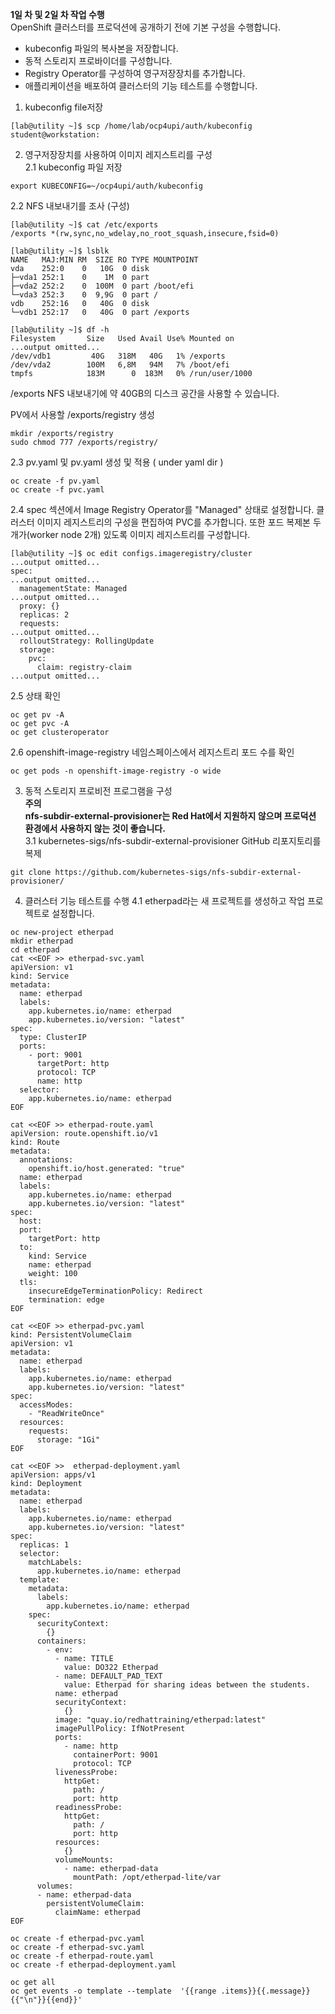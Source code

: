 **1일 차 및 2일 차 작업 수행**  
OpenShift 클러스터를 프로덕션에 공개하기 전에 기본 구성을 수행합니다.  
- kubeconfig 파일의 복사본을 저장합니다.  
- 동적 스토리지 프로바이더를 구성합니다.  
- Registry Operator를 구성하여 영구저장장치를 추가합니다.  
- 애플리케이션을 배포하여 클러스터의 기능 테스트를 수행합니다.  

1. kubeconfig file저장  
```  
[lab@utility ~]$ scp /home/lab/ocp4upi/auth/kubeconfig student@workstation:  
```  
2. 영구저장장치를 사용하여  이미지 레지스트리를 구성  
2.1 kubeconfig 파일 저장  
```  
export KUBECONFIG=~/ocp4upi/auth/kubeconfig  
```  
2.2  NFS 내보내기를 조사 (구성)  
```  
[lab@utility ~]$ cat /etc/exports
/exports *(rw,sync,no_wdelay,no_root_squash,insecure,fsid=0)

[lab@utility ~]$ lsblk
NAME   MAJ:MIN RM  SIZE RO TYPE MOUNTPOINT
vda    252:0    0   10G  0 disk
├─vda1 252:1    0    1M  0 part
├─vda2 252:2    0  100M  0 part /boot/efi
└─vda3 252:3    0  9,9G  0 part /
vdb    252:16   0   40G  0 disk
└─vdb1 252:17   0   40G  0 part /exports

[lab@utility ~]$ df -h
Filesystem       Size   Used Avail Use% Mounted on
...output omitted...
/dev/vdb1         40G   318M   40G   1% /exports
/dev/vda2        100M   6,8M   94M   7% /boot/efi
tmpfs            183M      0  183M   0% /run/user/1000
```  
/exports NFS 내보내기에 약 40GB의 디스크 공간을 사용할 수 있습니다.  

PV에서 사용할  /exports/registry 생성  
```  
mkdir /exports/registry
sudo chmod 777 /exports/registry/
```  

2.3 pv.yaml 및 pv.yaml 생성 및 적용 ( under yaml dir )  
```  
oc create -f pv.yaml
oc create -f pvc.yaml
```  
2.4 spec 섹션에서 Image Registry Operator를 "Managed" 상태로 설정합니다. 클러스터 이미지 레지스트리의 구성을 편집하여 PVC를 추가합니다. 또한 포드 복제본 두 개가(worker node 2개) 있도록 이미지 레지스트리를 구성합니다.  
```  
[lab@utility ~]$ oc edit configs.imageregistry/cluster
...output omitted...
spec:
...output omitted...
  managementState: Managed
...output omitted...
  proxy: {}
  replicas: 2
  requests:
...output omitted...
  rolloutStrategy: RollingUpdate
  storage:
    pvc:
      claim: registry-claim
...output omitted...
```  

2.5 상태 확인
```  
oc get pv -A  
oc get pvc -A
oc get clusteroperator
```  
2.6 openshift-image-registry 네임스페이스에서 레지스트리 포드 수를 확인  
```  
oc get pods -n openshift-image-registry -o wide  
```  

3. 동적 스토리지 프로비전 프로그램을 구성  
**주의**  
**nfs-subdir-external-provisioner는 Red Hat에서 지원하지 않으며 프로덕션 환경에서 사용하지 않는 것이 좋습니다.**  
3.1  kubernetes-sigs/nfs-subdir-external-provisioner GitHub 리포지토리를 복제  
```  
git clone https://github.com/kubernetes-sigs/nfs-subdir-external-provisioner/
```  



4. 클러스터 기능 테스트를 수행
4.1 etherpad라는 새 프로젝트를 생성하고 작업 프로젝트로 설정합니다.
```  
oc new-project etherpad  
mkdir etherpad
cd etherpad
cat <<EOF >> etherpad-svc.yaml
apiVersion: v1
kind: Service
metadata:
  name: etherpad
  labels:
    app.kubernetes.io/name: etherpad
    app.kubernetes.io/version: "latest"
spec:
  type: ClusterIP
  ports:
    - port: 9001
      targetPort: http
      protocol: TCP
      name: http
  selector:
    app.kubernetes.io/name: etherpad
EOF

cat <<EOF >> etherpad-route.yaml
apiVersion: route.openshift.io/v1
kind: Route
metadata:
  annotations:
    openshift.io/host.generated: "true"
  name: etherpad
  labels:
    app.kubernetes.io/name: etherpad
    app.kubernetes.io/version: "latest"
spec:
  host:
  port:
    targetPort: http
  to:
    kind: Service
    name: etherpad
    weight: 100
  tls:
    insecureEdgeTerminationPolicy: Redirect
    termination: edge
EOF

cat <<EOF >> etherpad-pvc.yaml
kind: PersistentVolumeClaim
apiVersion: v1
metadata:
  name: etherpad
  labels:
    app.kubernetes.io/name: etherpad
    app.kubernetes.io/version: "latest"
spec:
  accessModes:
    - "ReadWriteOnce"
  resources:
    requests:
      storage: "1Gi"
EOF

cat <<EOF >>  etherpad-deployment.yaml
apiVersion: apps/v1
kind: Deployment
metadata:
  name: etherpad
  labels:
    app.kubernetes.io/name: etherpad
    app.kubernetes.io/version: "latest"
spec:
  replicas: 1
  selector:
    matchLabels:
      app.kubernetes.io/name: etherpad
  template:
    metadata:
      labels:
        app.kubernetes.io/name: etherpad
    spec:
      securityContext:
        {}
      containers:
        - env:
          - name: TITLE
            value: DO322 Etherpad
          - name: DEFAULT_PAD_TEXT
            value: Etherpad for sharing ideas between the students.
          name: etherpad
          securityContext:
            {}
          image: "quay.io/redhattraining/etherpad:latest"
          imagePullPolicy: IfNotPresent
          ports:
            - name: http
              containerPort: 9001
              protocol: TCP
          livenessProbe:
            httpGet:
              path: /
              port: http
          readinessProbe:
            httpGet:
              path: /
              port: http
          resources:
            {}
          volumeMounts:
            - name: etherpad-data
              mountPath: /opt/etherpad-lite/var
      volumes:
      - name: etherpad-data
        persistentVolumeClaim:
          claimName: etherpad
EOF  
```  

```  
oc create -f etherpad-pvc.yaml
oc create -f etherpad-svc.yaml
oc create -f etherpad-route.yaml
oc create -f etherpad-deployment.yaml

oc get all
oc get events -o template --template  '{{range .items}}{{.message}}{{"\n"}}{{end}}'
```  

  


















